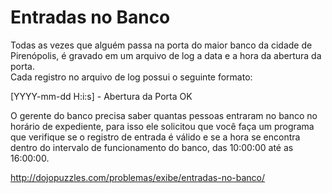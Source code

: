 # Entradas no Banco

Todas as vezes que alguém passa na porta do maior banco da cidade de Pirenópolis, é gravado em um arquivo de log a data e a hora da abertura da porta.  
Cada registro no arquivo de log possui o seguinte formato:  

[YYYY-mm-dd H:i:s] - Abertura da Porta OK  

O gerente do banco precisa saber quantas pessoas entraram no banco no horário de expediente, para isso ele solicitou que você faça um programa que verifique se o registro de entrada é válido e se a hora se encontra dentro do intervalo de funcionamento do banco, das 10:00:00 até as 16:00:00.  

http://dojopuzzles.com/problemas/exibe/entradas-no-banco/